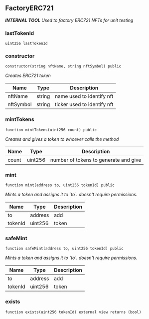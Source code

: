 

## FactoryERC721

_**INTERNAL TOOL**
Used to factory ERC721 NFTs for unit testing_

### lastTokenId

```solidity
uint256 lastTokenId
```

### constructor

```solidity
constructor(string nftName, string nftSymbol) public
```

_Creates ERC721 token_

| Name | Type | Description |
| ---- | ---- | ----------- |
| nftName | string | name used to identify nft |
| nftSymbol | string | ticker used to identify nft |

### mintTokens

```solidity
function mintTokens(uint256 count) public
```

_Creates and gives a token to whoever calls the method_

| Name | Type | Description |
| ---- | ---- | ----------- |
| count | uint256 | number of tokens to generate and give |

### mint

```solidity
function mint(address to, uint256 tokenId) public
```

_Mints a token and assigns it to &#x60;to&#x60;.
doesn&#x27;t require permissions._

| Name | Type | Description |
| ---- | ---- | ----------- |
| to | address | add |
| tokenId | uint256 | token |

### safeMint

```solidity
function safeMint(address to, uint256 tokenId) public
```

_Mints a token and assigns it to &#x60;to&#x60;.
doesn&#x27;t require permissions._

| Name | Type | Description |
| ---- | ---- | ----------- |
| to | address | add |
| tokenId | uint256 | token |

### exists

```solidity
function exists(uint256 tokenId) external view returns (bool)
```

